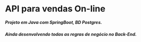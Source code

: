 # API para vendas On-line
##### Projeto em Java com SpringBoot, BD Postgres.
##### Ainda desenvolvendo todas as regras de negócio no Back-End.

